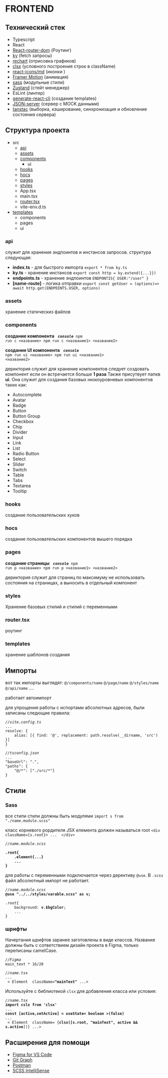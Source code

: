 # FRONTEND
## Технический стек
- Typescript 
- React
- [React-router-dom](https://reactrouter.com/en/main) (Роутинг)
- [ky](https://github.com/sindresorhus/ky#readme) (fetch запросы)
- [rechart](https://recharts.org/en-US/api) (отрисовка графиков)
- [clsx](https://github.com/lukeed/clsx#readme) (условного построения строк в className)
- [react-icons/md](https://react-icons.github.io/react-icons/icons?name=md) (иконки )
- [Framer Motion](https://www.framer.com/motion/introduction/) (анимация)
- [sass](https://sass-lang.com/documentation/) (модульные стили)
- [Zustand](https://github.com/pmndrs/zustand) (стейт менеджер)
- EsLint (линтер)
- [generate-react-cli](https://github.com/arminbro/generate-react-cli#readme) (создание templates)
- [JSON-server](https://github.com/typicode/json-server#readme) (сервер с MOCK данными)
- [tanstac](https://tanstack.com/query/v5/docs/react/overview) (выборка, кэширование, синхронизация и обновление состояния сервера)


## Структура проекта
- src
	- [api](#api)
	- [assets](#assets)
	- [components](#components)
		- ui
	- [hooks](#hooks)
	- [hocs](#hocs)
	- [pages](#pages)
	- [styles](#styles)
	- App.tsx
	- main.tsx
	- [router.tsx](#router.tsx)
	- vite-env.d.ts
- [templates](#templates)
	- components
	- pages
	- ui

### api
служит для хранения эндпоинтов и инстансов запросов.
структура следующая:
* **index.ts** - для быстрого импорта
    `export * from ky.ts`
* **ky.ts** - хранение инстансов
	`export const http = ky.extend({...}})`
* **endpoints.ts** - хранение эндпоинтов
	`ENDPONTIS{
		USER:"/user"
	}`
* **[name-route]** - логика отправки
	`export const getUser = (options)=> await http.get(ENDPOINTS.USER, options)`

### assets
хранение статическиз файлов
### components

**создание компонента**
<code> <b><i>console</i></b>
npm run c <название>
npm run c <название1> <название2>
</code>

**создание UI компонента**
<code> <b><i>console</i></b>
npm run ui <название>
npm run ui <название1> <название2>
</code>

дериктория служит для хранение компонентов
следует создовать компонент если он встречается больше **1 раза**
Также присутвует папкв **ui**. Она служит для создания базовых низкоуровневых компонентов таких как: 
* Autocomplete
* Avatar
* Badge
* Button
* Button Group
* Checkbox
* Chip
* Divider
* Input
* Link
* List
* Radio Button
* Select
* Slider
* Switch
* Table
* Tabs
* Textarea
* Tooltip




### hooks
создание пользовательских хуков
### hocs
создание пользовательских компонентов вышего порядка
### pages
**создание страницы**
<code> <b><i>console</i></b>
npm run p <название>
npm run p <название1> <название2>
</code>

дериктория служит для страниц
по максимуму не использовать состояния на страницах, а выносить в отдельный компонент
### styles
Хранение базовых стилий и стилий с переменными
### router.tsx
роутинг 
### templates
хранение шаблонов создания
## Импорты
вот так импорты выглядят:
`@/components/name`
`@/page/name`
`@/styles/name`
`@/api/name`
....

работает автоимпорт

для упрощения работы с испортами абсолютных адресов, были записаны следющие правила:

<pre><code><i>//vite.config.ts</i>
...
resolve: {
	alias: [{ find: '@', replacement: path.resolve(__dirname, 'src') }]
}
</code></pre>
<pre><code><i>//tsconfig.json</i>
...
"baseUrl": ".",
"paths": {
	"@/*": ["./src/*"]
}
</code></pre>
## Стили
### Sass
все стили стили должны быть модулями
`import s from "./name.module.scss"`

класс корневого рордителя JSX елемента должен называться root
`<div className={s.root}> ...  </div>`
<pre><code><i>//name.module.scss</i>

<b>.root{
	.element{...}
	...
}</b></code></pre>

для работы с переменными подключается через дерективу `@use`. В `.scss` файл абсолютный импорт не работает.
<pre><code><i>//name.module.scss</i>
<b>@use "../../styles/varable.scss" as v;</b>

.root{
	background: <b>v.$bgColor</b>;
	...
}
</code></pre>

### шрифты
Начертания шрифтов заранее заготовлены в виде классов. Название должны быть с сответствием дизайн проекта в Figma, только переписаны camelCase.
<pre><code><i>//Figma</i>
main_text * 16/20
</code></pre>
<pre><code><i>//name.tsx</i>
...
 < Element  className=<b>"mainText"</b> ...>
</code></pre>
Используйте с библиотекой `clsx` для добавления класса или условия:
</code></pre>
<pre><code><i>//name.tsx</i>
<b>import cslx from 'clsx'</b>
...
<b>const [active,setActive] = useState< boolean >(false)</b>
...
 < Element  className= {<b>clsx([s.root, "mainText", active && s.active</b>])} ...>
</code></pre>

## Расширения для помощи
- [Figma for VS Code](https://marketplace.visualstudio.com/items?itemName=figma.figma-vscode-extension)
- [Git Graph](Git%20Graph)
- [Postman](https://marketplace.visualstudio.com/items?itemName=Postman.postman-for-vscode)
- [SCSS IntelliSense](https://marketplace.visualstudio.com/items?itemName=mrmlnc.vscode-scss)

